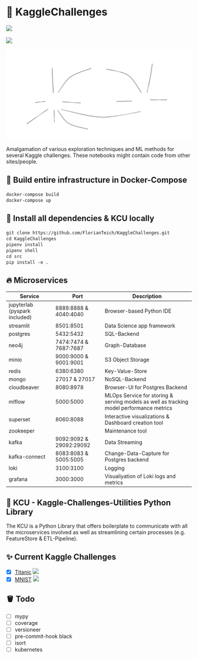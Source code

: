 # 🐍 KaggleChallenges

![](https://img.shields.io/github/repo-size/FlorianTeich/KaggleChallenges)

![](https://img.shields.io/github/actions/workflow/status/FlorianTeich/KaggleChallenges/main.yml?branch=main)

![Microservice Architecture](/assets/trailer.svg)

Amalgamation of various exploration techniques and ML methods for several Kaggle challenges.
These notebooks might contain code from other sites/people.

## 🚀 Build entire infrastructure in Docker-Compose

```
docker-compose build
docker-compose up
```

## 🐢 Install all dependencies & KCU locally

```
git clone https://github.com/FlorianTeich/KaggleChallenges.git
cd KaggleChallenges
pipenv install
pipenv shell
cd src
pip install -e .
```

## 🔥 Microservices

| Service | Port | Description |
| --- | --- | --- |
| jupyterlab (pyspark included) | 8889:8888 & 4040:4040 | Browser-based Python IDE |
| streamlit | 8501:8501 | Data Science app framework |
| postgres | 5432:5432 | SQL-Backend |
| neo4j | 7474:7474 & 7687:7687 | Graph-Database |
| minio | 9000:9000 & 9001:9001 | S3 Object Storage |
| redis | 6380:6380 | Key-Value-Store |
| mongo | 27017 & 27017 | NoSQL-Backend |
| cloudbeaver | 8080:8978 | Browser-UI for Postgres Backend |
| mlflow | 5000:5000 | MLOps Service for storing & serving models as well as tracking model performance metrics |
| superset | 8060:8088 | Interactive visualizations & Dashboard creation tool |
| zookeeper |  | Maintenance tool |
| kafka | 9092:9092 & 29092:29092 | Data Streaming |
| kafka-connect | 8083:8083 & 5005:5005 | Change-Data-Capture for Postgres backend |
| loki | 3100:3100 | Logging |
| grafana | 3000:3000 | Visualiyation of Loki logs and metrics |

## 🦊 KCU - Kaggle-Challenges-Utilities Python Library

The KCU is a Python Library that offers boilerplate to communicate with all the microservices involved as well as streamlining certain processes (e.g. FeatureStore & ETL-Pipeline). 

## ✨ Current Kaggle Challenges

- [x] [Titanic](https://www.kaggle.com/c/titanic) ![](https://img.shields.io/badge/-tabular-blue)
- [x] [MNIST](https://www.kaggle.com/c/digit-recognizer) ![](https://img.shields.io/badge/-CV-blue)

## 🪣 Todo

- [ ] mypy
- [ ] coverage
- [ ] versioneer
- [ ] pre-commit-hook black
- [ ] isort
- [ ] kubernetes
